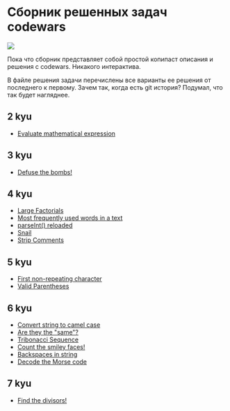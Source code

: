 # Сборник решенных задач codewars

[![](https://www.codewars.com/users/svgaryaev/badges/micro)](https://www.codewars.com/users/svgaryaev)

Пока что сборник представляет собой простой копипаст описания и решения с codewars. Никакого интерактива.

В файле решения задачи перечислены все варианты ее решения от последнего к первому. Зачем так, когда есть git история? Подумал, что так будет нагляднее.

## 2 kyu

- [Evaluate mathematical expression](https://github.com/svgaryaev/codewars/blob/master/2kyu/evaluate-mathematical-expression.md)

## 3 kyu

- [Defuse the bombs!](https://github.com/svgaryaev/codewars/blob/master/3kyu/defuse-the-bombs.md)

## 4 kyu

- [Large Factorials](https://github.com/svgaryaev/codewars/blob/master/4kyu/large-factorials.md)
- [Most frequently used words in a text](https://github.com/svgaryaev/codewars/blob/master/4kyu/most-frequently-used-words-in-a-text.md)
- [parseInt() reloaded](https://github.com/svgaryaev/codewars/blob/master/4kyu/parseint-reloaded.md)
- [Snail](https://github.com/svgaryaev/codewars/blob/master/4kyu/snail.md)
- [Strip Comments](https://github.com/svgaryaev/codewars/blob/master/4kyu/strip-comments.md)

## 5 kyu

- [First non-repeating character](https://github.com/svgaryaev/codewars/blob/master/5kyu/first-non-repeat-character.md)
- [Valid Parentheses](https://github.com/svgaryaev/codewars/blob/master/5kyu/valid-parentheses.md)

## 6 kyu

- [Convert string to camel case](https://github.com/svgaryaev/codewars/blob/master/6kyu/convert-string-to-camel-case.md)
- [Are they the "same"?](https://github.com/svgaryaev/codewars/blob/master/6kyu/are-they-the-same.md)
- [Tribonacci Sequence](https://github.com/svgaryaev/codewars/blob/master/6kyu/tribonacci-sequence.md)
- [Count the smiley faces!](https://github.com/svgaryaev/codewars/blob/master/6kyu/count-the-smiley-faces.md)
- [Backspaces in string](https://github.com/svgaryaev/codewars/blob/master/6kyu/backspaces-in-string.md)
- [Decode the Morse code](https://github.com/svgaryaev/codewars/blob/master/6kyu/decode-the-morse-code.md)

## 7 kyu

- [Find the divisors!](https://github.com/svgaryaev/codewars/blob/master/7kyu/find-the-divisors.md)
